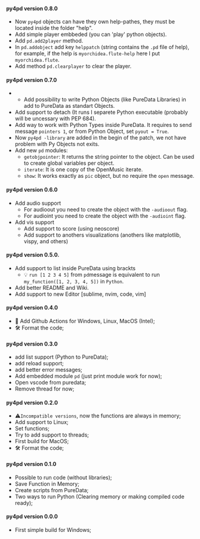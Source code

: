 #### py4pd version 0.8.0
* Now `py4pd` objects can have they own help-pathes, they must be located inside the folder "help".
* Add simple player embbeded (you can 'play' python objects).
* Add `pd.add2player` method.
* In `pd.addobject` add key `helppatch` (string contains the `.pd` file of help), for example, if the help is `myorchidea.flute-help` here I put `myorchidea.flute`.
* Add method `pd.clearplayer` to clear the player.

#### py4pd version 0.7.0
* * Add possibility to write Python Objects (like PureData Libraries) in add to PureData as standart Objects.
* Add support to detach (It runs I separete Python executable (probably will be uncessary with PEP 684).
* Add way to work with Python Types inside PureData. It requires to send message `pointers 1`, or from Python Object, set `pyout = True`.
* Now `py4pd -library` are added in the begin of the patch, we not have problem with Py Objects not exits.
* Add new `pd` modules:
	* `getobjpointer`: It returns the string pointer to the object. Can be used to create global variables per object.
	* `iterate`: It is one copy of the OpenMusic iterate.
	* `show`: It works exactly as `pic` object, but no require the `open` message.

#### py4pd version 0.6.0
* Add audio support
  * For audioout you need to create the object with the `-audioout` flag. 
  * For audioint you need to create the object with the `-audioint` flag.
* Add vis support
  * Add support to score (using neoscore)
  * Add support to anothers visualizations (anothers like matplotlib, vispy, and others)

#### py4pd version 0.5.0.
* Add support to list inside PureData using brackts 
  * 💡 `run [1 2 3 4 5]` from `pd`message is equivalent to run `my_function([1, 2, 3, 4, 5])` in `Python`.
* Add better README and Wiki.
* Add support to new Editor [sublime, nvim, code, vim]

#### py4pd version 0.4.0
* 🤖 Add Github Actions for Windows, Linux, MacOS (Intel);
* 🛠️ Format the code;

#### py4pd version 0.3.0
* add list support (Python to PureData);
* add reload support;
* add better error messages;
* Add embedded module `pd` (just print module work for now);
* Open vscode from puredata;
* Remove thread for now;

#### py4pd version 0.2.0
* ⚠️`Incompatible versions`, now the functions are always in memory;
* Add support to Linux;
* Set functions;
* Try to add support to threads;
* First build for MacOS;
* 🛠️ Format the code;


#### py4pd version 0.1.0

* Possible to run code (without libraries);
* Save Function in Memory;
* Create scripts from PureData;
* Two ways to run Python (Clearing memory or making compiled code ready);

#### py4pd version 0.0.0

* First simple build for Windows;
